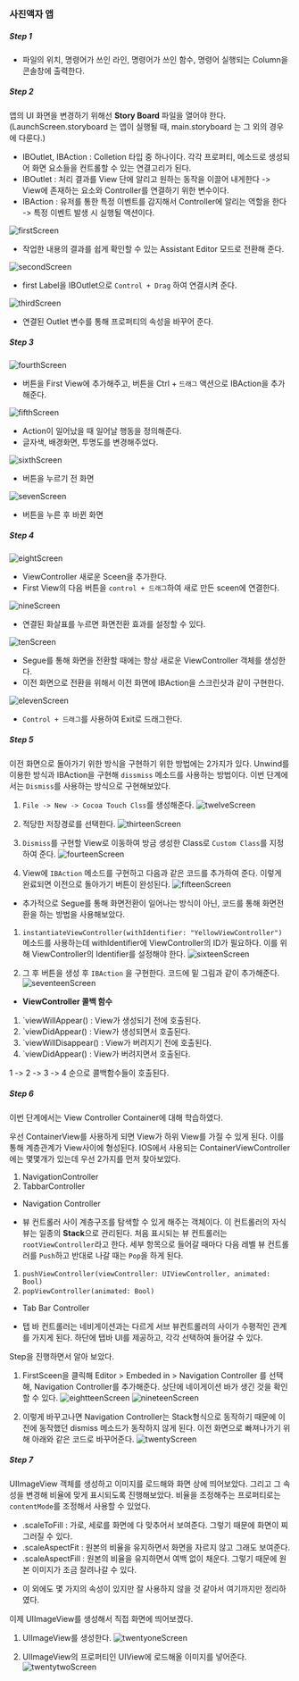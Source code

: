 ### 사진액자 앱

##### **Step 1** 

* 파일의 위치,  명령어가 쓰인 라인, 명령어가 쓰인 함수, 명령어 실행되는 Column을 콘솔창에 출력한다.


##### **Step 2** 

 앱의 UI 화면을 변경하기 위해선 **Story Board** 파일을 열어야 한다. (LaunchScreen.storyboard 는 앱이 실행될 때, main.storyboard 는 그 외의 경우에 다룬다.)
 * IBOutlet, IBAction : Colletion 타입 중 하나이다. 각각 프로퍼티, 메소드로 생성되어 화면 요소들을 컨트롤할 수 있는 연결고리가 된다.
 * IBOutlet : 처리 결과를 View 단에 알리고 원하는 동작을 이끌어 내게한다 -> View에 존재하는 요소와 Controller를 연결하기 위한 변수이다.
 * IBAction : 유저를 통한 특정 이벤트를 감지해서 Controller에 알리는 역할을 한다 -> 특정 이벤트 발생 시 실행될 액션이다.
 
 ![firstScreen](./1.png)
 
* 작업한 내용의 결과를 쉽게 확인할 수 있는 Assistant Editor 모드로 전환해 준다.

![secondScreen](./2.png)

* first Label을 IBOutlet으로 `Control + Drag` 하여 연결시켜 준다.

![thirdScreen](./3.png)

* 연결된 Outlet 변수를 통해 프로퍼티의 속성을 바꾸어 준다.


##### **Step 3**

![fourthScreen](./4.png)

* 버튼을 First View에 추가해주고, 버튼을 Ctrl + `드래그` 액션으로 IBAction을 추가해준다.

![fifthScreen](./5.png)

* Action이 일어났을 때 일어날 행동을 정의해준다.
* 글자색, 배경화면, 투명도를 변경해주었다.

![sixthScreen](./6.png)

* 버튼을 누르기 전 화면

![sevenScreen](./7.png)

* 버튼을 누른 후 바뀐 화면

##### **Step 4**

![eightScreen](./8.png)

* ViewController 새로운 Sceen을 추가한다.
* First View의 다음 버튼을 `control + 드래그`하여 새로 만든 sceen에 연결한다.

![nineScreen](./9.png)

* 연결된 화살표를 누르면 화면전환 효과를 설정할 수 있다.

![tenScreen](./11.png)

* Segue를 통해 화면을 전환할 때에는 항상 새로운 ViewController 객체를 생성한다.
* 이전 화면으로 전환을 위해서 이전 화면에 IBAction을 스크린샷과 같이 구현한다.

![elevenScreen](./10.png)

* `Control + 드래그`를 사용하여 Exit로 드래그한다.


##### **Step 5**

 이전 화면으로 돌아가기 위한 방식을 구현하기 위한 방법에는 2가지가 있다. Unwind를 이용한 방식과 IBAction을 구현해 `dissmiss` 메소드를 사용하는 방법이다.
 이번 단계에서는 `Dismiss`를 사용하는 방식으로 구현해보았다.
 
 1. `File -> New -> Cocoa Touch Clss`를 생성해준다.
 ![twelveScreen](./12.png)
 
 2. 적당한 저장경로를 선택한다.
 ![thirteenScreen](./13.png)
 
 3. `Dismiss`를 구현할 View로 이동하여 방금 생성한 Class로 `Custom Class`를 지정하여 준다.
 ![fourteenScreen](./14.png)
 
 4. View에 `IBAction` 메소드를 구현하고 다음과 같은 코드를 추가하여 준다. 이렇게 완료되면 이전으로 돌아가기 버튼이 완성된다.
 ![fifteenScreen](./15.png)
 
 
 * 추가적으로 Segue를 통해 화면전환이 일어나는 방식이 아닌, 코드를 통해 화면전환을 하는 방법을 사용해보았다.
 
 1. `instantiateViewController(withIdentifier: "YellowViewController")` 메소드를 사용하는데 withIdentifier에 ViewController의 ID가 필요하다. 이를 위해 ViewController의 Identifier를 설정해야 한다.
 ![sixteenScreen](./16.png)
 
 2. 그 후 버튼을 생성 후 `IBAction` 을 구현한다. 코드에 밑 그림과 같이 추가해준다.
 ![seventeenScreen](./17.png)
 
 * **ViewController 콜백 함수**
 1. `viewWillAppear() : View가 생성되기 전에 호출된다.
 2. `viewDidAppear() : View가 생성되면서 호출된다.
 3. `viewWillDisappear() : View가 버려지기 전에 호출된다.
 4. `viewDidAppear() : View가 버려지면서 호출된다.
 
 1 -> 2 -> 3 -> 4 순으로 콜백함수들이 호출된다.
 
 ##### **Step 6**
 
  이번 단계에서는 View Controller Container에 대해 학습하였다.
  
  우선 ContainerView를 사용하게 되면 View가 하위 View를 가질 수 있게 된다. 이를 통해 계층관계가 View사이에 형성된다. 
  IOS에서 사용되는 ContainerViewController에는 몇몇개가 있는데 우선 2가지를 먼저 찾아보았다.
  1. NavigationController
  2. TabbarController
  
  * Navigation Controller
  - 뷰 컨트롤러 사이 계층구조를 탐색할 수 있게 해주는 객체이다. 이 컨트롤러의 자식 뷰는 일종의 **Stack**으로 관리된다. 처음 표시되는 뷰 컨트롤러는 `rootViewController`라고 한다. 세부 항목으로 들어갈 때마다 다음 레벨 뷰 컨트롤러를 `Push`하고 반대로 나갈 때는 `Pop`을 하게 된다.
  1. `pushViewController(viewController: UIViewController, animated: Bool)`
  2. `popViewController(animated: Bool)`


 * Tab Bar Controller
 - 탭 바 컨트롤러는 네비게이션과는 다르게 서브 뷰컨트롤러의 사이가 수평적인 관계를 가지게 된다. 하단에 탭바 UI를 제공하고, 각각 선택하여 들어갈 수 있다.
 
 
  Step을 진행하면서 알아 보았다.
  
  1. FirstSceen을 클릭해 Editor > Embeded in > Navigation Controller 를 선택해, Navigation Controller를 추가해준다. 상단에 네이게이션 바가 생긴 것을 확인할 수 있다.
  ![eightteenScreen](./18.png)
  ![nineteenScreen](./19.png)
  
  2. 이렇게 바꾸고나면 Navigation Controller는 Stack형식으로 동작하기 때문에 이전에 동작했던 dismiss 메소드가 동작하지 않게 된다. 이전 화면으로 빠져나가기 위해 아래와 같은 코드로 바꾸어준다. 
  ![twentyScreen](./20.png)
  
  
  ##### **Step 7**
  
  UIImageView 객체를 생성하고 이미지를 로드해와 화면 상에 띄어보았다. 그리고 그 속성을 변경해 비율에 맞게 표시되도록 진행해보았다.
  비율을 조정해주는 프로퍼티로는 `contentMode`를 조정해서 사용할 수 있었다.
  * .scaleToFill : 가로, 세로를 화면에 다 맞추어서 보여준다. 그렇기 때문에 화면이 찌그러질 수 있다.
  * .scaleAspectFit : 원본의 비율을 유지하면서 화면을 자르지 않고 그래도 보여준다.
  * .scaleAspectFill : 원본의 비율을 유지하면서 여백 없이 채운다. 그렇기 때문에 원본 이미지가 조금 잘려나갈 수 있다.
  - 이 외에도 몇 가지의 속성이 있지만 잘 사용하지 않을 것 같아서 여기까지만 정리하였다.
  
   이제 UIImageView를 생성해서 직접 화면에 띄어보겠다.
   
  1. UIImageView를 생성한다.
  ![twentyoneScreen](./21.png)
  
  2. UIImageView의 프로퍼티인 UIView에 로드해올 이미지를 넣어준다.
  ![twentytwoScreen](./22.png)
  
  
 
